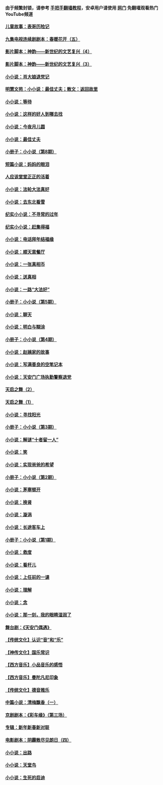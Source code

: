 #### 由于频繁封锁，请参考 [手把手翻墙教程](https://github.com/gfw-breaker/guides/wiki/)，安卓用户请使用 [网门](https://github.com/gfw-breaker/nogfw/blob/master/dl.md?t=07182100) 免翻墙观看热门YouTube频道 

#### [儿童故事：表哥历险记](../pages/328/383535.md?t=07182100) 

#### [九集电视连续剧剧本：春暖花开（五）](../pages/328/275919.md?t=07182100) 

#### [影片脚本：神韵——新世纪的文艺复兴（4）](../pages/328/266089.md?t=07182100) 

#### [影片脚本：神韵——新世纪的文艺复兴（3）](../pages/328/266087.md?t=07182100) 

#### [小小说：肖大娘退党记](../pages/328/239807.md?t=07182100) 

#### [明慧文苑：小小说：最佳丈夫；散文：返回故里](../pages/328/3439.md?t=07182100) 

#### [小小说：等待](../pages/328/223927.md?t=07182100) 

#### [小小说：这样的好人到哪去找](../pages/328/209396.md?t=07182100) 

#### [小小说：今夜月儿圆](../pages/328/193588.md?t=07182100) 

#### [小小说：最佳丈夫](../pages/328/190938.md?t=07182100) 

#### [小册子：小小说（第8期）](../pages/328/188202.md?t=07182100) 

#### [短篇小说：妈妈的眼泪](../pages/328/187712.md?t=07182100) 

#### [人应该堂堂正正的活着](../pages/328/182430.md?t=07182100) 

#### [小小说：法轮大法真好](../pages/328/174669.md?t=07182100) 

#### [小小说：去东北看雪](../pages/328/173882.md?t=07182100) 

#### [纪实小小说：不寻常的过年](../pages/328/173187.md?t=07182100) 

#### [纪实小小说：赶集得福](../pages/328/172652.md?t=07182100) 

#### [小小说：电话拜年结福缘](../pages/328/172533.md?t=07182100) 

#### [小小说：顺天意餐厅](../pages/328/170182.md?t=07182100) 

#### [小小说：一张真相币](../pages/328/169410.md?t=07182100) 

#### [小小说：送真相](../pages/328/166713.md?t=07182100) 

#### [小小说：一路“大法好”](../pages/328/162016.md?t=07182100) 

#### [小册子：小小说（第5期）](../pages/328/161131.md?t=07182100) 

#### [小小说：聊天](../pages/328/159640.md?t=07182100) 

#### [小小说：明白与糊涂](../pages/328/158101.md?t=07182100) 

#### [小册子：小小说（第4期）](../pages/328/158006.md?t=07182100) 

#### [小小说：赵姨家的故事](../pages/328/157843.md?t=07182100) 

#### [小小说：写满善良的空笔记本](../pages/328/157382.md?t=07182100) 

#### [小小说：天安门广场执勤警察退党](../pages/328/156982.md?t=07182100) 

#### [天启之舞（2）](../pages/328/153440.md?t=07182100) 

#### [天启之舞（1）](../pages/328/153439.md?t=07182100) 

#### [小小说：寻找阳光](../pages/328/153065.md?t=07182100) 

#### [小册子：小小说（第3期）](../pages/328/151715.md?t=07182100) 

#### [小小说：解谜“十者留一人”](../pages/328/148967.md?t=07182100) 

#### [小小说：笑](../pages/328/148905.md?t=07182100) 

#### [小小说：实现爸爸的希望](../pages/328/148096.md?t=07182100) 

#### [小册子：小小说（第2期）](../pages/328/147214.md?t=07182100) 

#### [小小说：茅塞顿开](../pages/328/147030.md?t=07182100) 

#### [小小说：换肾](../pages/328/146770.md?t=07182100) 

#### [小小说：漩涡](../pages/328/146683.md?t=07182100) 

#### [小小说：长途客车上](../pages/328/145076.md?t=07182100) 

#### [小册子：小小说（第1期）](../pages/328/143963.md?t=07182100) 

#### [小小说：救度](../pages/328/143927.md?t=07182100) 

#### [小小说：看杆儿](../pages/328/142137.md?t=07182100) 

#### [小小说：上任前的一课](../pages/328/140808.md?t=07182100) 

#### [小小说：理解](../pages/328/140476.md?t=07182100) 

#### [小小说：念](../pages/328/139513.md?t=07182100) 

#### [小小说：那一刻，我的眼睛湿润了](../pages/328/138476.md?t=07182100) 

#### [舞台剧：《天安门偶遇》](../pages/328/117155.md?t=07182100) 

#### [【传统文化】认识“音”和“乐”](../pages/328/108667.md?t=07182100) 

#### [【神传文化】国乐常识](../pages/328/104225.md?t=07182100) 

#### [【西方音乐】小品音乐的感悟](../pages/328/102924.md?t=07182100) 

#### [【西方音乐】曼陀凡尼印象](../pages/328/102922.md?t=07182100) 

#### [【传统文化】德音雅乐](../pages/328/102923.md?t=07182100) 

#### [中篇小说：清梅飘香（一）](../pages/328/101058.md?t=07182100) 

#### [京剧剧本：《彩车缘》（第三场）](../pages/328/96434.md?t=07182100) 

#### [专辑：新年新春新对联](../pages/328/94991.md?t=07182100) 

#### [电影剧本：阴霾散尽见朗日（四）](../pages/328/87081.md?t=07182100) 

#### [小小说：出路](../pages/328/84848.md?t=07182100) 

#### [小小说：天堂鸟](../pages/328/83084.md?t=07182100) 

#### [小小说：生死的启迪](../pages/328/70977.md?t=07182100) 

